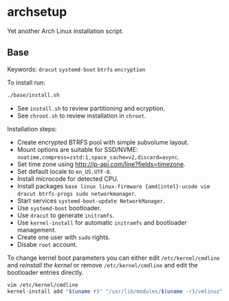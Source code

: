 # archsetup

Yet another Arch Linux installation script.

## Base

Keywords: `dracut` `systemd-boot` `btrfs` `encryption`

To install run:

```sh
./base/install.sh
```

- See `install.sh` to review partitioning and ecryption.
- See `chroot.sh` to review installation in `chroot`.

Installation steps:

- Create encrypted BTRFS pool with simple subvolume layout.
- Mount options are suitable for SSD/NVME: `noatime,compress=zstd:1,space_cache=v2,discard=async`.
- Set time zone using http://ip-api.com/line?fields=timezone.
- Set default locale to `en_US.UTF-8`.
- Install microcode for detected CPU.
- Install packages `base linux linux-firmware {amd|intel}-ucode vim dracut btrfs-progs sudo networkmanager`.
- Start services `systemd-boot-update NetworkManager`.
- Use `systemd-boot` bootloader.
- Use `dracut` to generate `initramfs`.
- Use `kernel-install` for automatic `initramfs` and bootloader management.
- Create one user with `sudo` rights.
- Disabe `root` account.

To change kernel boot parameters you can either edit `/etc/kernel/cmdline` and *reinstall the kernel* or remove `/etc/kernel/cmdline` and edit the bootloader entries directly.

```sh
vim /etc/kernel/cmdline
kernel-install add "$(uname r)" "/usr/lib/modules/$(uname -r)/vmlinuz" # or just pacman -S linux
```
